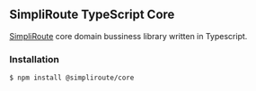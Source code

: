 ## SimpliRoute TypeScript Core

[SimpliRoute](http://simpliroute.com) core domain bussiness library written in Typescript.


### Installation
```bash
$ npm install @simpliroute/core
```

